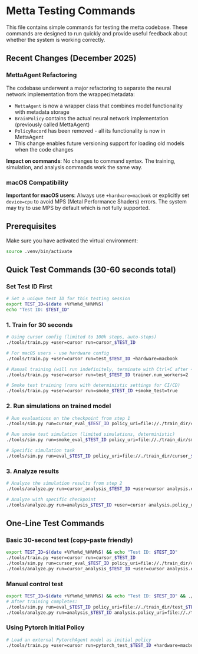 # Metta Testing Commands

This file contains simple commands for testing the metta codebase. These commands are designed to run quickly and provide useful feedback about whether the system is working correctly.

## Recent Changes (December 2025)

### MettaAgent Refactoring

The codebase underwent a major refactoring to separate the neural network implementation from the wrapper/metadata:
- `MettaAgent` is now a wrapper class that combines model functionality with metadata storage
- `BrainPolicy` contains the actual neural network implementation (previously called MettaAgent)
- `PolicyRecord` has been removed - all its functionality is now in MettaAgent
- This change enables future versioning support for loading old models when the code changes

**Impact on commands**: No changes to command syntax. The training, simulation, and analysis commands work the same way.

### macOS Compatibility

**Important for macOS users**: Always use `+hardware=macbook` or explicitly set `device=cpu` to avoid MPS (Metal Performance Shaders) errors. The system may try to use MPS by default which is not fully supported.

## Prerequisites

Make sure you have activated the virtual environment:

```bash
source .venv/bin/activate
```

## Quick Test Commands (30-60 seconds total)

### Set Test ID First

```bash
# Set a unique test ID for this testing session
export TEST_ID=$(date +%Y%m%d_%H%M%S)
echo "Test ID: $TEST_ID"
```

### 1. Train for 30 seconds

```bash
# Using cursor config (limited to 100k steps, auto-stops)
./tools/train.py +user=cursor run=cursor_$TEST_ID

# For macOS users - use hardware config
./tools/train.py +user=cursor run=test_$TEST_ID +hardware=macbook

# Manual training (will run indefinitely, terminate with Ctrl+C after ~30 seconds)
./tools/train.py +user=cursor run=test_$TEST_ID trainer.num_workers=2

# Smoke test training (runs with deterministic settings for CI/CD)
./tools/train.py +user=cursor run=smoke_$TEST_ID +smoke_test=true
```

### 2. Run simulations on trained model

```bash
# Run evaluations on the checkpoint from step 1
./tools/sim.py run=cursor_eval_$TEST_ID policy_uri=file://./train_dir/cursor_$TEST_ID/checkpoints +user=cursor

# Run smoke test simulation (limited simulations, deterministic)
./tools/sim.py run=smoke_eval_$TEST_ID policy_uri=file://./train_dir/smoke_$TEST_ID/checkpoints +user=cursor +sim_job.smoke_test=true

# Specific simulation task
./tools/sim.py run=eval_$TEST_ID policy_uri=file://./train_dir/cursor_$TEST_ID/checkpoints device=cpu sim=navigation
```

### 3. Analyze results

```bash
# Analyze the simulation results from step 2
./tools/analyze.py run=cursor_analysis_$TEST_ID +user=cursor analysis.eval_db_uri=./train_dir/cursor_eval_$TEST_ID/stats.db

# Analyze with specific checkpoint
./tools/analyze.py run=analysis_$TEST_ID +user=cursor analysis.policy_uri=file://./train_dir/cursor_$TEST_ID/checkpoints analysis.eval_db_uri=./train_dir/cursor_eval_$TEST_ID/stats.db
```

## One-Line Test Commands

### Basic 30-second test (copy-paste friendly)

```bash
export TEST_ID=$(date +%Y%m%d_%H%M%S) && echo "Test ID: $TEST_ID"
./tools/train.py +user=cursor run=cursor_$TEST_ID
./tools/sim.py run=cursor_eval_$TEST_ID policy_uri=file://./train_dir/cursor_$TEST_ID/checkpoints +user=cursor sim=navigation
./tools/analyze.py run=cursor_analysis_$TEST_ID +user=cursor analysis.eval_db_uri=./train_dir/cursor_eval_$TEST_ID/stats.db
```

### Manual control test

```bash
export TEST_ID=$(date +%Y%m%d_%H%M%S) && echo "Test ID: $TEST_ID" && ./tools/train.py +user=cursor run=test_$TEST_ID trainer.total_timesteps=10000 trainer.num_workers=2
# After training completes:
./tools/sim.py run=eval_$TEST_ID policy_uri=file://./train_dir/test_$TEST_ID/checkpoints device=cpu sim=navigation
./tools/analyze.py run=analysis_$TEST_ID analysis.policy_uri=file://./train_dir/test_$TEST_ID/checkpoints analysis.eval_db_uri=./train_dir/eval_$TEST_ID/stats.db
```

### Using Pytorch Initial Policy

```bash
# Load an external PytorchAgent model as initial policy
./tools/train.py +user=cursor run=pytorch_test_$TEST_ID +hardware=macbook trainer.initial_policy.uri=pytorch://checkpoints/metta-new/metta.pt
```
